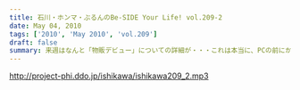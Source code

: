 ```yaml
---
title: 石川・ホンマ・ぶるんのBe-SIDE Your Life! vol.209-2
date: May 04, 2010
tags: ['2010', 'May 2010', 'vol.209']
draft: false
summary: 来週はなんと「物販デビュー」についての詳細が・・・これは本当に、PCの前にかじりついてしまう驚愕のシステム。震えてまて！！NAMAE
---
```


http://project-phi.ddo.jp/ishikawa/ishikawa209_2.mp3
